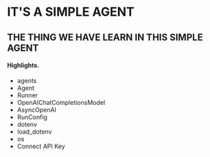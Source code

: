 # IT'S A SIMPLE AGENT

## THE THING WE HAVE LEARN IN THIS SIMPLE AGENT

#### Highlights.

- agents
- Agent
- Runner
- OpenAIChatCompletionsModel
- AsyncOpenAI
- RunConfig
- dotenv
- load_dotenv
- os
- Connect API Key
